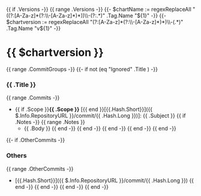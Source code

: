 {{ if .Versions -}}
{{ range .Versions -}}
{{- $chartName := regexReplaceAll "((?:[A-Za-z]*(?:\\-[A-Za-z]*)*))\\-(?:.*)" .Tag.Name "${1}" -}}
{{- $chartversion := regexReplaceAll "(?:[A-Za-z]*(?:\\-[A-Za-z]*)*)\\-(.*)" .Tag.Name "v${1}" -}}
# {{ $chartversion }}
{{ range .CommitGroups -}}
{{- if not (eq "Ignored" .Title ) -}}
### {{ .Title }}
{{ range .Commits -}}
* {{ if .Scope }}**{{ .Scope }}** [{{ end }}[{{.Hash.Short}}]({{ $.Info.RepositoryURL }}/commit/{{ .Hash.Long }})]: {{ .Subject }}
{{ if .Notes -}}
{{ range .Notes }}
    * {{ .Body }}
{{ end -}}
{{ end -}}
{{ end -}}
{{ end -}}
{{ end -}}

{{- if .OtherCommits -}}
### Others
{{ range .OtherCommits -}}
* [{{.Hash.Short}}]({{ $.Info.RepositoryURL  }}/commit/{{ .Hash.Long }})
{{ end -}}
{{ end -}}
{{ end -}}
{{ end -}}
